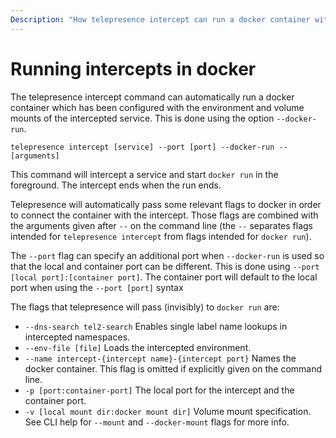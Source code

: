 ```yaml
---
Description: "How telepresence intercept can run a docker container with configured environment and volume mounts."
---
```


# Running intercepts in docker

The telepresence intercept command can automatically run a docker container which has been configured with the environment and volume mounts of the intercepted service. This is done using the option `--docker-run`.

`telepresence intercept [service] --port [port] --docker-run -- [arguments]`

This command will intercept a service and start `docker run` in the foreground. The intercept ends when the run ends.

Telepresence will automatically pass some relevant flags to docker in order to connect the container with the intercept. Those flags are combined with the arguments given after `--` on the command line (the `--` separates flags intended for `telepresence intercept` from flags intended for `docker run`).

The `--port` flag can specify an additional port when `--docker-run` is used so that the local and container port can be different. This is done using `--port [local port]:[container port]`. The container port will default to the local port when using the `--port [port]` syntax

The flags that telepresence will pass (invisibly) to `docker run` are:

- `--dns-search tel2-search` Enables single label name lookups in intercepted namespaces.
- `--env-file [file]` Loads the intercepted environment.
- `--name intercept-{intercept name}-{intercept port}` Names the docker container. This flag is omitted if explicitly given on the command line.
- `-p [port:container-port]` The local port for the intercept and the container port.
- `-v [local mount dir:docker mount dir]` Volume mount specification. See CLI help for `--mount` and `--docker-mount` flags for more info.
